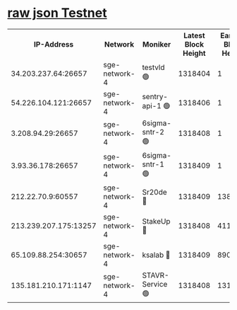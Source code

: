 
[raw json Testnet](https://rpc-check.sget.stavr.tech/sget/rpc-sget-result.json)
=


<table><tr><th>IP-Address</th><th>Network</th><th>Moniker</th><th>Latest Block Height</th><th>Earliest Block Height</th><th>Catching Up</th><th>Tx Index</th><th>Voting Power</th><th>Scan Time</th></tr><tr><td>34.203.237.64:26657</td><td>sge-network-4</td><td>testvld 🟢</td><td>1318404</td><td>1</td><td>False</td><td>on</td><td>0</td><td>2024-01-29T04:06:06.411707327UTC</td></tr><tr><td>54.226.104.121:26657</td><td>sge-network-4</td><td>sentry-api-1 🟢</td><td>1318406</td><td>1</td><td>False</td><td>on</td><td>0</td><td>2024-01-29T04:06:19.355319077UTC</td></tr><tr><td>3.208.94.29:26657</td><td>sge-network-4</td><td>6sigma-sntr-2 🟢</td><td>1318408</td><td>1</td><td>False</td><td>on</td><td>0</td><td>2024-01-29T04:06:29.588697342UTC</td></tr><tr><td>3.93.36.178:26657</td><td>sge-network-4</td><td>6sigma-sntr-1 🟢</td><td>1318409</td><td>1</td><td>False</td><td>on</td><td>0</td><td>2024-01-29T04:06:32.292155868UTC</td></tr><tr><td>212.22.70.9:60557</td><td>sge-network-4</td><td>Sr20de 🔴</td><td>1318409</td><td>138001</td><td>False</td><td>on</td><td>104</td><td>2024-01-29T04:06:35.214593182UTC</td></tr><tr><td>213.239.207.175:13257</td><td>sge-network-4</td><td>StakeUp 🔴</td><td>1318408</td><td>411001</td><td>False</td><td>off</td><td>100</td><td>2024-01-29T04:06:28.521599509UTC</td></tr><tr><td>65.109.88.254:30657</td><td>sge-network-4</td><td>ksalab 🔴</td><td>1318409</td><td>890001</td><td>False</td><td>off</td><td>1148</td><td>2024-01-29T04:06:32.622085778UTC</td></tr><tr><td>135.181.210.171:1147</td><td>sge-network-4</td><td>STAVR-Service 🟢</td><td>1318408</td><td>1315001</td><td>False</td><td>on</td><td>0</td><td>2024-01-29T04:06:28.867589531UTC</td></tr></table>

